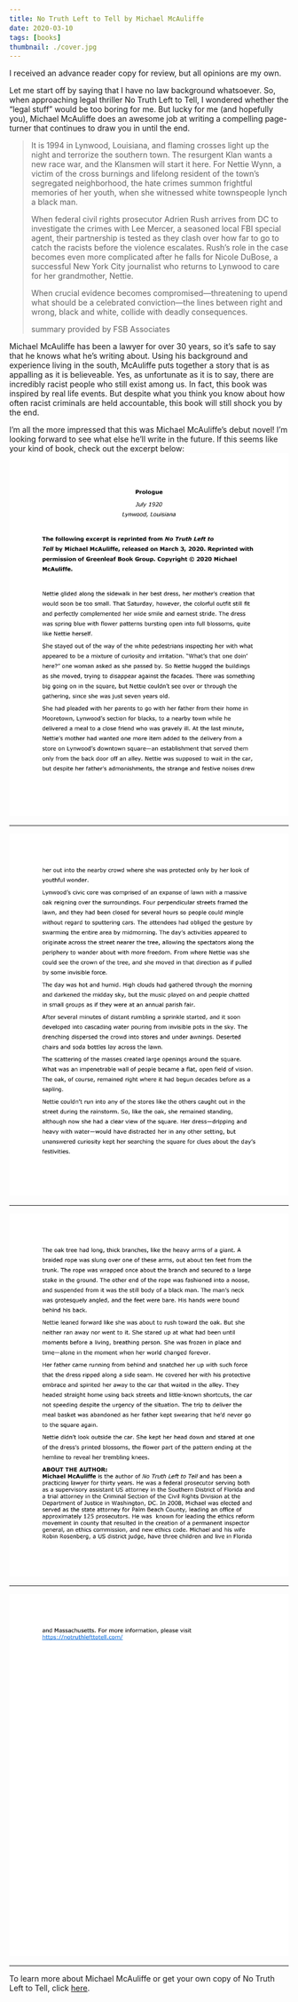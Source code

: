 ```yaml
---
title: No Truth Left to Tell by Michael McAuliffe
date: 2020-03-10
tags: [books]
thumbnail: ./cover.jpg
---
```

I received an advance reader copy for review, but all opinions are my own. 

Let me start off by saying that I have no law background whatsoever. So, when approaching legal thriller No Truth Left to Tell, I wondered whether the “legal stuff” would be too boring for me. But lucky for me (and hopefully you), Michael McAuliffe does an awesome job at writing a compelling page-turner that continues to draw you in until the end. 

>It is 1994 in Lynwood, Louisiana, and flaming crosses light up the night and terrorize the southern town. The resurgent Klan wants a new race war, and the Klansmen will start it here. ​For Nettie Wynn, a victim of the cross burnings and lifelong resident of the town’s segregated neighborhood, the hate crimes summon frightful memories of her youth, when she witnessed white townspeople lynch a black man.
>
>When federal civil rights prosecutor Adrien Rush arrives from DC to investigate the crimes with Lee Mercer, a seasoned local FBI special agent, their partnership is tested as they clash over how far to go to catch the racists before the violence escalates. Rush’s role in the case becomes even more complicated after he falls for Nicole DuBose, a successful New York City journalist who returns to Lynwood to care for her grandmother, Nettie. 
>
>When crucial evidence becomes compromised—threatening to upend what should be a celebrated conviction—the lines between right and wrong, black and white, collide with deadly consequences.
>
>
>summary provided by FSB Associates

Michael McAuliffe has been a lawyer for over 30 years, so it’s safe to say that he knows what he’s writing about. Using his background and experience living in the south, McAuliffe puts together a story that is as appalling as it is believeable. Yes, as unfortunate as it is to say, there are incredibly racist people who still exist among us. In fact, this book was inspired by real life events. But despite what you think you know about how often racist criminals are held accountable, this book will still shock you by the end. 

I’m all the more impressed that this was Michael McAuliffe’s debut novel! I’m looking forward to see what else he’ll write in the future. If this seems like your kind of book, check out the excerpt below:
![](./Prologue-0.png)
___
![](./Prologue-1.png)
___
![](./Prologue-2.png)
___
![](./Prologue-3.png)
___
To learn more about Michael McAuliffe or get your own copy of No Truth Left to Tell, click [here](https://notruthlefttotell.com/product/no-truth-left-to-tell).